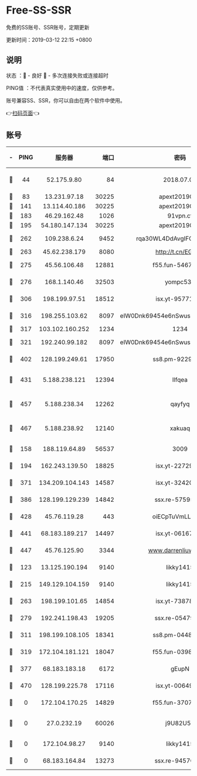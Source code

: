 # Free-SS-SSR

免费的SS账号、SSR账号，定期更新

更新时间：2019-03-12 22:15 +0800

## 说明

状态     ：🙂 - 良好 🙁 - 多次连接失败或连接超时

PING值   ：不代表真实使用中的速度，仅供参考。

账号兼容SS、SSR，你可以自由在两个软件中使用。

👉[扫码页面](https://liesauer.github.io/Free-SS-SSR/)👈

## 账号

|-|PING|服务器|端口|密码|加密方式|区域|
|:----:|:----:|:-----:|-----:|:----:|:----:|:----:|
|🙂|44|52.175.9.80|84|2018.07.07|chacha20-ietf-poly1305|HK|
|🙂|83|13.231.97.18|30225|apext2019006|chacha20|JP|
|🙂|141|13.114.40.186|30225|apext2019006|chacha20|JP|
|🙂|183|46.29.162.48|1026|91vpn.cf|rc4-md5|RU|
|🙂|195|54.180.147.134|30225|apext2019006|chacha20|KR|
|🙂|262|109.238.6.24|9452|rqa30WL4DdAvgIFG6Fs3znzTa|aes-256-cfb|FR|
|🙂|263|45.62.238.179|8080|http://t.cn/EGJIyrl|rc4-md5|CA|
|🙂|275|45.56.106.48|12881|f55.fun-54673265|aes-256-cfb|US|
|🙂|276|168.1.140.46|32503|yompc535|aes-256-cfb|AU|
|🙂|306|198.199.97.51|18512|isx.yt-95771540|aes-256-cfb|US|
|🙂|316|198.255.103.62|8097|eIW0Dnk69454e6nSwuspv9DmS201tQ0D|aes-256-cfb|US|
|🙂|317|103.102.160.252|1234|1234|rc4-md5|JP|
|🙂|321|192.240.99.182|8097|eIW0Dnk69454e6nSwuspv9DmS201tQ0D|aes-256-cfb|US|
|🙂|402|128.199.249.61|17950|ss8.pm-92296749|aes-256-cfb|SG|
|🙂|431|5.188.238.121|12394|llfqea|chacha20-ietf-poly1305|BR|
|🙂|457|5.188.238.34|12262|qayfyq|chacha20-ietf-poly1305|BR|
|🙂|467|5.188.238.92|12140|xakuaq|chacha20-ietf-poly1305|BR|
|🙂|158|188.119.64.89|56537|3009|aes-256-cfb|RU|
|🙂|194|162.243.139.50|18825|isx.yt-22729980|aes-256-cfb|US|
|🙂|371|134.209.104.143|14587|isx.yt-32420603|aes-256-cfb|SG|
|🙂|386|128.199.129.239|14842|ssx.re-57595800|aes-256-cfb|SG|
|🙂|428|45.76.119.28|443|oiECpTuVmLLxk4Ts|aes-256-cfb|AU|
|🙂|441|68.183.189.217|14497|isx.yt-06167002|aes-256-cfb|SG|
|🙂|447|45.76.125.90|3344|www.darrenliuwei.com|aes-256-cfb|AU|
|🙁|123|13.125.190.194|9140|likky1415|aes-256-cfb|KR|
|🙁|215|149.129.104.159|9140|likky1415|aes-256-cfb|HK|
|🙁|263|198.199.101.65|14854|isx.yt-73878638|aes-256-cfb|US|
|🙁|279|192.241.198.43|19205|ssx.re-05479677|aes-256-cfb|US|
|🙁|311|198.199.108.105|18341|ss8.pm-04487647|aes-256-cfb|US|
|🙁|319|172.104.181.121|18047|f55.fun-03984569|aes-256-cfb|SG|
|🙁|377|68.183.183.18|6172|gEupN|aes-256-cfb|SG|
|🙁|470|128.199.225.78|17116|isx.yt-00649324|aes-256-cfb|SG|
|🙁|0|172.104.170.25|14829|f55.fun-37079700|aes-256-cfb|SG|
|🙁|0|27.0.232.19|60026|j9U82U53|xchacha20-ietf-poly1305|HK|
|🙁|0|172.104.98.27|9140|likky1415|aes-256-cfb|JP|
|🙁|0|68.183.164.84|13273|ssx.re-94570018|aes-256-cfb|US|

